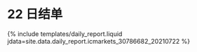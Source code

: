 # 22 日结单

{% include  templates/daily_report.liquid jdata=site.data.daily_report.icmarkets_30786682_20210722 %}